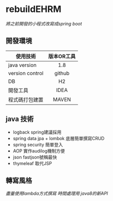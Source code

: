 # rebuildEHRM

_將之前開發的小程式改寫成spring boot_

## 開發環境

| 使用技術 | 版本OR工具 |
| ------------- |:-------------:|
| java version|1.8|
| version control|github|
| DB|H2|
| 開發工具| IDEA|
| 程式碼打包建置|MAVEN|

## java 技術
* logback spring建議採用
* spring data jpa + lombok 底層簡單撰寫CRUD
* spring security 簡單登入
* AOP 實作audilog機制方便
* json fastjson號稱最快
* thymeleaf 取代JSP

## 轉寫風格
_盡量使用lambda方式撰寫_
_時間處理用 java8的新API_

